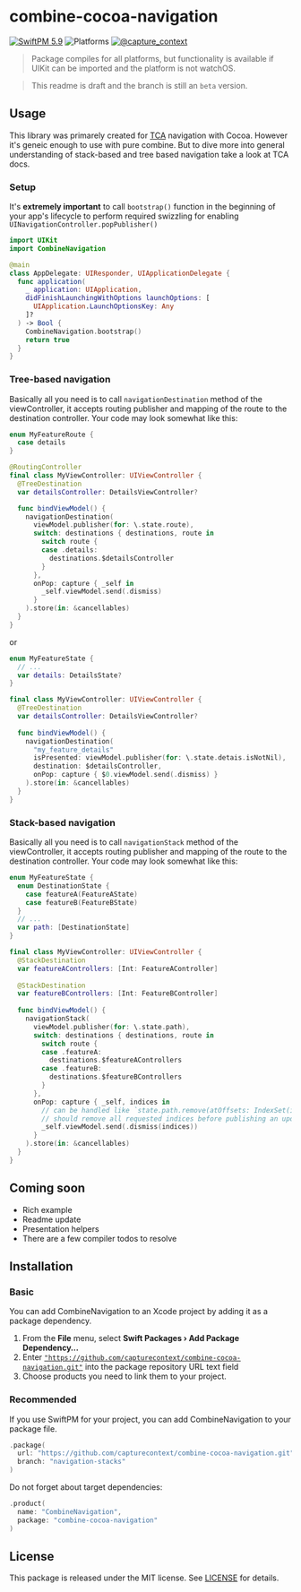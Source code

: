 # combine-cocoa-navigation

[![SwiftPM 5.9](https://img.shields.io/badge/swiftpm-5.9-ED523F.svg?style=flat)](https://github.com/CaptureContext/swift-declarative-configuration/actions/workflows/Test.yml) ![Platforms](https://img.shields.io/badge/platforms-iOS_13_|_macOS_11_|_tvOS_13_|_watchOS_6_|_Catalyst_13-ED523F.svg?style=flat) [![@capture_context](https://img.shields.io/badge/contact-@capture__context-1DA1F2.svg?style=flat&logo=twitter)](https://twitter.com/capture_context) 

>Package compiles for all platforms, but functionality is available if UIKit can be imported and the platform is not watchOS.

> This readme is draft and the branch is still an `beta` version.

## Usage

This library was primarely created for [TCA](https://github.com/pointfreeco/swift-composable-architecture) navigation with Cocoa. However it's geneic enough to use with pure combine. But to dive more into general understanding of stack-based and tree based navigation take a look at TCA docs.

### Setup

It's **extremely important** to call `bootstrap()` function in the beginning of your app's lifecycle to perform required swizzling for enabling `UINavigationController.popPublisher()`

```swift
import UIKit
import CombineNavigation

@main
class AppDelegate: UIResponder, UIApplicationDelegate {
  func application(
    _ application: UIApplication,
    didFinishLaunchingWithOptions launchOptions: [
      UIApplication.LaunchOptionsKey: Any
    ]?
  ) -> Bool {
    CombineNavigation.bootstrap()
    return true
  }
}
```

### Tree-based navigation

Basically all you need is to call `navigationDestination` method of the viewController, it accepts routing publisher and mapping of the route to the destination controller. Your code may look somewhat like this:

```swift
enum MyFeatureRoute {
  case details
}

@RoutingController
final class MyViewController: UIViewController {
  @TreeDestination
  var detailsController: DetailsViewController?

  func bindViewModel() {
    navigationDestination(
      viewModel.publisher(for: \.state.route),
      switch: destinations { destinations, route in
        switch route {
        case .details:
          destinations.$detailsController
        }
      },
      onPop: capture { _self in 
        _self.viewModel.send(.dismiss)
      }
    ).store(in: &cancellables)
  }
}
```

or

```swift
enum MyFeatureState {
  // ...
  var details: DetailsState?
}

final class MyViewController: UIViewController {
  @TreeDestination
  var detailsController: DetailsViewController?
  
  func bindViewModel() {
    navigationDestination(
      "my_feature_details"
      isPresented: viewModel.publisher(for: \.state.detais.isNotNil),
      destination: $detailsController,
      onPop: capture { $0.viewModel.send(.dismiss) }
    ).store(in: &cancellables)
  }
}
```

### Stack-based navigation

Basically all you need is to call `navigationStack` method of the viewController, it accepts routing publisher and mapping of the route to the destination controller. Your code may look somewhat like this:

```swift
enum MyFeatureState {
  enum DestinationState {
    case featureA(FeatureAState)
    case featureB(FeatureBState)
  }
  // ...
  var path: [DestinationState]
}

final class MyViewController: UIViewController {
  @StackDestination
  var featureAControllers: [Int: FeatureAController]
  
  @StackDestination
  var featureBControllers: [Int: FeatureBController]
  
  func bindViewModel() {
    navigationStack(
      viewModel.publisher(for: \.state.path),
      switch: destinations { destinations, route in
        switch route {
        case .featureA:
          destinations.$featureAControllers
        case .featureB:
          destinations.$featureBControllers
        }
      },
      onPop: capture { _self, indices in
        // can be handled like `state.path.remove(atOffsets: IndexSet(indices))`
        // should remove all requested indices before publishing an update
        _self.viewModel.send(.dismiss(indices))
      }
    ).store(in: &cancellables)
  }
}
```

## Coming soon

- Rich example
- Readme update
- Presentation helpers
- There are a few compiler todos to resolve

## Installation

### Basic

You can add CombineNavigation to an Xcode project by adding it as a package dependency.

1. From the **File** menu, select **Swift Packages › Add Package Dependency…**
2. Enter [`"https://github.com/capturecontext/combine-cocoa-navigation.git"`](https://github.com/capturecontext/combine-cocoa-navigation.git) into the package repository URL text field
3. Choose products you need to link them to your project.

### Recommended

If you use SwiftPM for your project, you can add CombineNavigation to your package file.

```swift
.package(
  url: "https://github.com/capturecontext/combine-cocoa-navigation.git", 
  branch: "navigation-stacks"
)
```

Do not forget about target dependencies:

```swift
.product(
  name: "CombineNavigation", 
  package: "combine-cocoa-navigation"
)
```

## License

This package is released under the MIT license. See [LICENSE](./LICENSE) for details.

